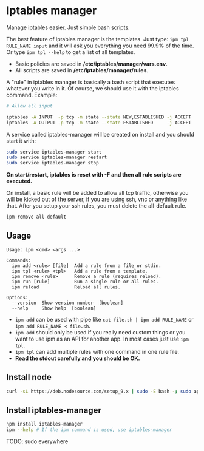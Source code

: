 # Iptables manager

Manage iptables easier. Just simple bash scripts.

The best feature of iptables manager is the templates. Just type: `ipm tpl RULE_NAME input` and it will ask you everything you need 99.9% of the time.
Or type `ipm tpl --help` to get a list of all templates.

- Basic policies are saved in **/etc/iptables/manager/vars.env**.
- All scripts are saved in **/etc/iptables/manager/rules**.

A "rule" in iptables manager is basically a bash script that executes whatever you write in it.
Of course, we should use it with the iptables command. Example:

```bash
# Allow all input

iptables -A INPUT  -p tcp -m state --state NEW,ESTABLISHED -j ACCEPT
iptables -A OUTPUT -p tcp -m state --state ESTABLISHED     -j ACCEPT
```

A service called iptables-manager will be created on install and you should start it with:
```bash
sudo service iptables-manager start
sudo service iptables-manager restart
sudo service iptables-manager stop
```

**On start/restart, iptables is reset with -F and then all rule scripts are executed.**

On install, a basic rule will be added to allow all tcp traffic, otherwise you will be kicked
out of the server, if you are using ssh, vnc or anything like that.
After you setup your ssh rules, you must delete the all-default rule.
```bash
ipm remove all-default
```

## Usage

```
Usage: ipm <cmd> <args ...>

Commands:
  ipm add <rule> [file]  Add a rule from a file or stdin.
  ipm tpl <rule> <tpl>   Add a rule from a template.
  ipm remove <rule>      Remove a rule (requires reload).
  ipm run [rule]         Run a single rule or all rules.
  ipm reload             Reload all rules.

Options:
  --version  Show version number  [boolean]
  --help     Show help  [boolean]
```

- `ipm add` can be used with pipe like `cat file.sh | ipm add RULE_NAME` or `ipm add RULE_NAME < file.sh`.
- `ipm add` should only be used if you really need custom things or you want to use ipm as an API for another app. In most cases just use `ipm tpl`.
- `ipm tpl` can add multiple rules with one command in one rule file.
- **Read the stdout carefully and you should be OK.**

## Install node

```bash
curl -sL https://deb.nodesource.com/setup_9.x | sudo -E bash -; sudo apt-get install -y nodejs
```

## Install iptables-manager

```bash
npm install iptables-manager
ipm --help # If the ipm command is used, use iptables-manager
```

TODO: sudo everywhere
